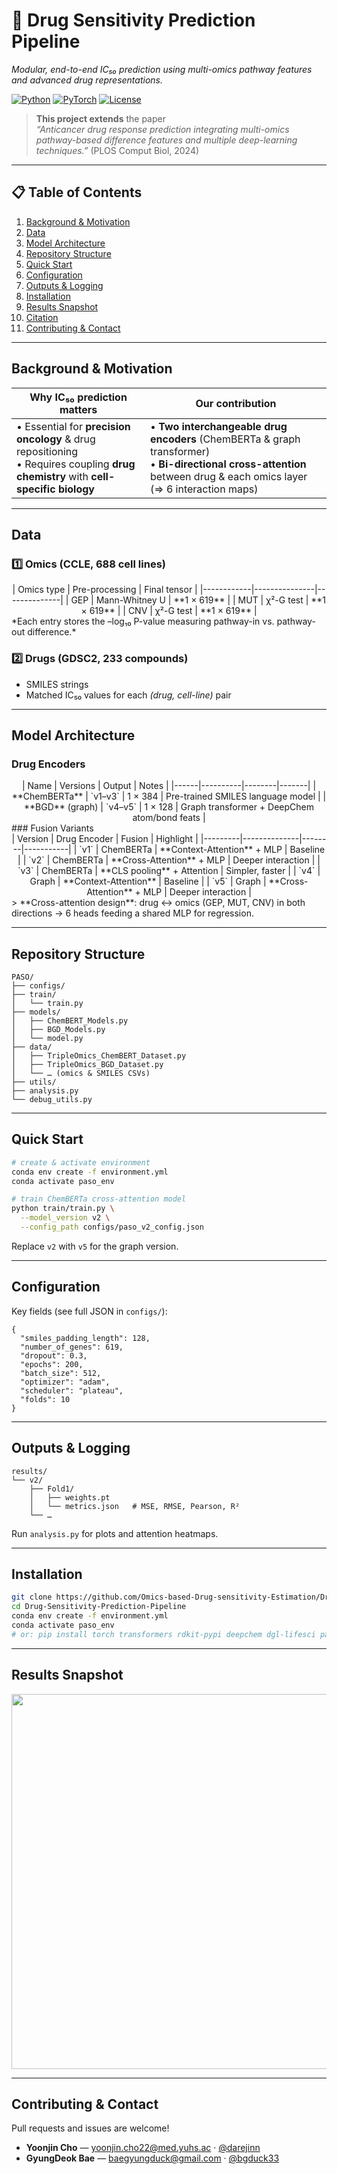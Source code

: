 
# 🔬 Drug Sensitivity Prediction Pipeline
*Modular, end-to-end IC₅₀ prediction using multi-omics pathway features and advanced drug representations.*

[![Python](https://img.shields.io/badge/python-3.10+-blue.svg)](https://www.python.org/)
[![PyTorch](https://img.shields.io/badge/PyTorch-2.x-EE4C2C.svg)](https://pytorch.org/)
[![License](https://img.shields.io/badge/License-MIT-green.svg)](LICENSE)

> **This project extends** the paper  
> *“Anticancer drug response prediction integrating multi-omics pathway-based difference features and multiple deep-learning techniques.”* (PLOS Comput Biol, 2024)

---

## 📋 Table of Contents
1. [Background & Motivation](#background--motivation)  
2. [Data](#data)  
3. [Model Architecture](#model-architecture)  
4. [Repository Structure](#repository-structure)  
5. [Quick Start](#quick-start)  
6. [Configuration](#configuration)  
7. [Outputs & Logging](#outputs--logging)  
8. [Installation](#installation)  
9. [Results Snapshot](#results-snapshot)  
10. [Citation](#citation)  
11. [Contributing & Contact](#contributing--contact)

---

## Background & Motivation
| Why IC₅₀ prediction matters | Our contribution |
|-----------------------------|------------------|
| • Essential for **precision oncology** & drug repositioning<br>• Requires coupling **drug chemistry** with **cell-specific biology** | • **Two interchangeable drug encoders** (ChemBERTa & graph transformer)<br>• **Bi-directional cross-attention** between drug & each omics layer (⇒ 6 interaction maps) |

---

## Data
### 1️⃣ Omics (CCLE, 688 cell lines)
<div align="center">
| Omics type | Pre-processing | Final tensor |
|------------|---------------|--------------|
| GEP | Mann-Whitney U | **1 × 619** |
| MUT | χ²-G test | **1 × 619** |
| CNV | χ²-G test | **1 × 619** |
</div> 
*Each entry stores the –log₁₀ P-value measuring pathway-in vs. pathway-out difference.*

### 2️⃣ Drugs (GDSC2, 233 compounds)
* SMILES strings  
* Matched IC₅₀ values for each *(drug, cell-line)* pair

---

## Model Architecture
### Drug Encoders
<div align="center">
| Name | Versions | Output | Notes |
|------|----------|--------|-------|
| **ChemBERTa** | `v1–v3` | 1 × 384 | Pre-trained SMILES language model |
| **BGD** (graph) | `v4–v5` | 1 × 128 | Graph transformer + DeepChem atom/bond feats |
</div>
### Fusion Variants
<div align="center">
| Version | Drug Encoder | Fusion | Highlight |
|---------|--------------|--------|-----------|
| `v1` | ChemBERTa | **Context-Attention** + MLP | Baseline |
| `v2` | ChemBERTa | **Cross-Attention** + MLP | Deeper interaction |
| `v3` | ChemBERTa | **CLS pooling** + Attention | Simpler, faster |
| `v4` | Graph | **Context-Attention** | Baseline |
| `v5` | Graph | **Cross-Attention** + MLP | Deeper interaction |
</div>
> **Cross-attention design**: drug ↔ omics (GEP, MUT, CNV) in both directions → 6 heads feeding a shared MLP for regression.

---

## Repository Structure
```text
PASO/
├── configs/
├── train/
│   └── train.py
├── models/
│   ├── ChemBERT_Models.py
│   ├── BGD_Models.py
│   └── model.py
├── data/
│   ├── TripleOmics_ChemBERT_Dataset.py
│   ├── TripleOmics_BGD_Dataset.py
│   └── … (omics & SMILES CSVs)
├── utils/
├── analysis.py
└── debug_utils.py
````

---

## Quick Start

```bash
# create & activate environment
conda env create -f environment.yml
conda activate paso_env

# train ChemBERTa cross-attention model
python train/train.py \
  --model_version v2 \
  --config_path configs/paso_v2_config.json
```

Replace `v2` with `v5` for the graph version.

---

## Configuration

Key fields (see full JSON in `configs/`):

```jsonc
{
  "smiles_padding_length": 128,
  "number_of_genes": 619,
  "dropout": 0.3,
  "epochs": 200,
  "batch_size": 512,
  "optimizer": "adam",
  "scheduler": "plateau",
  "folds": 10
}
```

---

## Outputs & Logging

```
results/
└── v2/
    ├── Fold1/
    │   ├── weights.pt
    │   └── metrics.json   # MSE, RMSE, Pearson, R²
    └── …
```

Run `analysis.py` for plots and attention heatmaps.

---

## Installation

```bash
git clone https://github.com/Omics-based-Drug-sensitivity-Estimation/Drug-Sensitivity-Prediction-Pipeline.git
cd Drug-Sensitivity-Prediction-Pipeline
conda env create -f environment.yml
conda activate paso_env
# or: pip install torch transformers rdkit-pypi deepchem dgl-lifesci pandas scikit-learn tqdm
```

---

## Results Snapshot

<p align="center">
  <img src="https://github.com/user-attachments/assets/a4b6bc42-3e90-4d4f-80c2-3668d2330e41" width="600">
</p>

---

## Contributing & Contact

Pull requests and issues are welcome!

* **Yoonjin Cho** — [yoonjin.cho22@med.yuhs.ac](mailto:yoonjin.cho22@med.yuhs.ac) · [@darejinn](https://github.com/darejinn)
* **GyungDeok Bae** — [baegyungduck@gmail.com](mailto:baegyungduck@gmail.com) · [@bgduck33](https://github.com/bgduck33)

```

